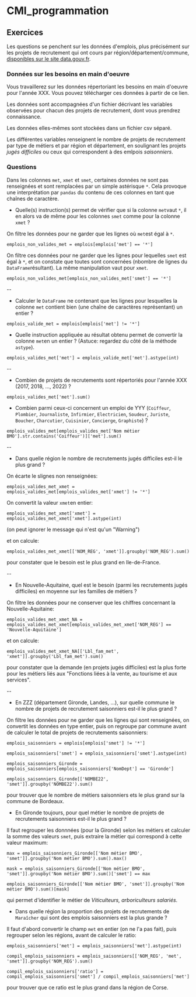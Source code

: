 # CMI_programmation

## Exercices

Les questions se penchent sur les données d'emplois, plus précisément sur les projets de recrutement qui ont cours par région/département/commune, [disponibles sur le site data.gouv.fr](https://www.data.gouv.fr/fr/datasets/enquete-besoins-en-main-doeuvre-bmo/).

### Données sur les besoins en main d'oeuvre

Vous travaillerez sur les données répertoriant les besoins en main d'oeuvre pour l'année XXX. Vous pouvez télécharger ces données à partir de ce lien.

Les données sont accompagnées d'un fichier décrivant les variables observées pour chacun des projets de recrutement, dont vous prendrez connaissance.

Les données elles-mêmes sont stockées dans un fichier csv séparé.

Les différentes variables renseignent le nombre de projets de recrutement par type de métiers et par région et département, en soulignant les projets _jugés difficiles_ ou ceux qui correspondent à des emlpois _saisonniers_.

### Questions

Dans les colonnes `met`, `xmet` et `smet`, certaines données ne sont pas renseignées et sont remplacées par un simple astérisque `*`. Cela provoque une interprétation par `pandas` du contenu de ces colonnes en tant que chaînes de caractère.

* Quelle(s) instruction(s) permet de vérifier que si la colonne `met`vaut `*`, il en alors va de même pour les colonnes `smet` comme pour la colonne `xmet` ?

On filtre les données pour ne garder que les lignes où `met`est égal à `*`.

`emplois_non_valides_met = emplois[emplois['met'] == '*']`

On filtre ces données pour ne garder que les lignes pour lequelles `smet` est égal à `*`, et on constate que toutes sont concernées (nbombre de lignes du `DataFrame`résultant). La même manipulation vaut pour `xmet`.

`emplois_non_valides_met[emplois_non_valides_met['smet'] == '*']`

--

* Calculer le `DataFrame` ne contenant que les lignes  pour lesquelles la colonne `met` contient bien (une chaîne de caractères représentant) un entier ?

`emplois_valide_met = emplois[emplois['met'] != '*']`

* Quelle instruction appliquée au résultat obtenu permet de convertir la colonne `met`en un entier ? (Astuce: regardez du côté de la méthode `astype`).

`emplois_valides_met['met'] = emplois_valide_met['met'].astype(int)`

--

* Combien de projets de recrutements sont répertoriés pour l'année XXX (2017, 2018, ..., 2022) ?

`emplois_valides_met['met'].sum()`

* Combien parmi ceux-ci concernent un emploi de YYY (`Coiffeur`, `Plombier`, `Journaliste`, `Infirmier`, `Electricien`, `Soudeur`, `Juriste`, `Boucher`, `Charcutier`, `Cuisinier`, `Concierge`, `Graphiste`)  ?

`emplois_valides_met[emplois_valides_met['Nom métier BMO'].str.contains('Coiffeur')]['met'].sum()`

--

* Dans quelle région le nombre de recrutements jugés difficiles est-il le plus grand ?

On écarte le slignes non renseignées:

`emplois_valides_met_xmet = emplois_valides_met[emplois_valides_met['xmet'] != '*']`

On convertit la valeur `xmet`en entier:

`emplois_valides_met_xmet['xmet'] = emplois_valides_met_xmet['xmet'].astype(int)`

(on peut ignorer le message qui n'est qu'un "Warning")

et on calcule:

`emplois_valides_met_xmet[['NOM_REG', 'xmet']].groupby('NOM_REG').sum()`

pour constater que le besoin est le plus grand en Ile-de-France.

--

* En Nouvelle-Aquitaine, quel est le besoin (parmi les recrutements jugés difficiles) en moyenne sur les familles de métiers ?

On filtre les données pour ne conserver que les chiffres concernant la Nouvelle-Aquitaine:

`emplois_valides_met_xmet_NA = emplois_valides_met_xmet[emplois_valides_met_xmet['NOM_REG'] == 'Nouvelle-Aquitaine']`

et on calcule:

`emplois_valides_met_xmet_NA[['Lbl_fam_met', 'xmet']].groupby('Lbl_fam_met').sum()`

pour constater que la demande (en projets jugés difficiles) est la plus forte pour les métiers liés aux "Fonctions liées à la vente, au tourisme et aux services".

--

* En ZZZ (département Gironde, Landes, ...), sur quelle commune le nombre de projets de recrutement saisonniers est-il le plus grand ?

On filtre les données pour ne garder que les lignes qui sont renseignées, on convertit les données en type entier, puis on regroupe par commune avant de calculer le total de projets de recrutements saisonniers:

`emplois_saisonniers = emplois[emplois['smet'] != '*']`

`emplois_saisonniers['smet'] = emplois_saisonniers['smet'].astype(int)`

`emplois_saisonniers_Gironde = emplois_saisonniers[emplois_saisonniers['NomDept'] == 'Gironde']`

`emplois_saisonniers_Gironde[['NOMBE22', 'smet']].groupby('NOMBE22').sum()`

pour trouver que le nombre de métiers saisonniers ets le plus grand sur la commune de Bordeaux.

* En Gironde toujours, pour quel métier le nombre de projets de recrutements saisonniers est-il le plus grand ?

Il faut regrouper les donnnées (pour la Gironde) selon les métiers et calculer la somme des valeurs `smet`, puis extraire la métier qui correspond à cette valeur maximum:

`max = emplois_saisonniers_Gironde[['Nom métier BMO', 'smet']].groupby('Nom métier BMO').sum().max()`

`mask = emplois_saisonniers_Gironde[['Nom métier BMO', 'smet']].groupby('Nom métier BMO').sum()['smet'] == max`

`emplois_saisonniers_Gironde[['Nom métier BMO', 'smet']].groupby('Nom métier BMO').sum()[mask]`

qui permet d'identifier le métier de _Viticulteurs, arboriculteurs salariés_.

* Dans quelle région la proportion des projets de recrutements de `Maraîcher` qui sont des emplois saisonniers est la plus grande ?

Il faut d'abord convertir le champ `met` en entier (on ne l'a pas fait), puis regrouper selon les régions, avant de calculer le ratio:

`emplois_saisonniers['met'] = emplois_saisonniers['met'].astype(int)`

`compil_emplois_saisonniers = emplois_saisonniers[['NOM_REG', 'met', 'smet']].groupby('NOM_REG').sum()`

`compil_emplois_saisonniers['ratio'] = compil_emplois_saisonniers['smet'] / compil_emplois_saisonniers['met']`

pour trouver que ce ratio est le plus grand dans la région de Corse.
